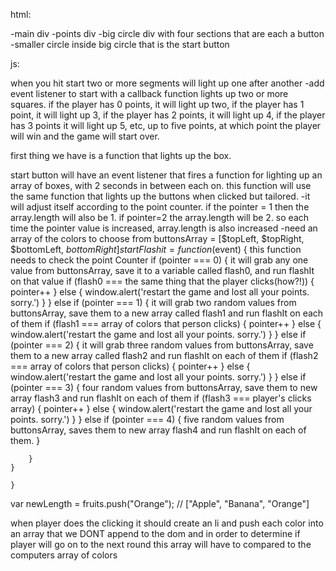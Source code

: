 html: 

-main div
-points div
-big circle div with four sections that are each a button
	-smaller circle inside big circle that is the start button 



js:

when you hit start two or more segments will light up one after another
	-add event listener to start with a callback function lights up two or more squares. if the player has 0 points, it will light up two, if the player has 1 point, it will light up 3, if the player has 2 points, it will light up 4, if the player has 3 points it will light up 5, etc, up to five points, at which point the player will win and the game will start over. 

first thing we have is a function that lights up the box.

start button will have an event listener that fires a function for lighting up an array of boxes, with 2 seconds in between each on. this function will use the same function that lights up the buttons when clicked but tailored. 
	-it will adjust itself according to the point counter. if the pointer = 1 then the array.length will also be 1. if pointer=2 the array.length will be 2. so each time the pointer value is increased, array.length is also increased
	-need an array of the colors to choose from buttonsArray = [$topLeft, $topRight, $bottomLeft, $bottomRight]	
		startFlashit = function ($event) {
			this function needs to check the point Counter
			if (pointer === 0) {
				it will grab any one value from buttonsArray, save it to a variable called flash0, and run flashIt on that value
			 	if (flash0 === the same thing that the player clicks(how?!)) {
					pointer++
				} else {
					window.alert('restart the game and lost all your points. sorry.')
				}
			} else if (pointer === 1) {
				it will grab two random values from buttonsArray, save them to a new array called flash1 and run flashIt on each of them
					if (flash1 === array of colors that person clicks) {
						pointer++
				} else {
					window.alert('restart the game and lost all your points. sorry.')
				}
			} else if (pointer === 2) {
				it will grab three random values from buttonsArray, save them to a new array called flash2 and run flashIt on each of them
					if (flash2 === array of colors that person clicks) {
						pointer++
				} else {
					window.alert('restart the game and lost all your points. sorry.')
				}
			} else if (pointer === 3) {
				four random values from buttonsArray, save them to new array flash3 and run flashIt on each of them
					if (flash3 === player's clicks array) {
						pointer++
					} else {
						window.alert('restart the game and lost all your points. sorry.')
					}
			} else if (pointer === 4) {
				five random values from buttonsArray, saves them to new array flash4 and run flashIt on each of them.
		}

		}
	}

	}

var newLength = fruits.push("Orange");
// ["Apple", "Banana", "Orange"]



when player does the clicking it should create an li and push each color into an array that we DONT append to the dom and in order to determine if player will go on to the next round this array will have to compared to the computers array of colors
